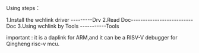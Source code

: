 
Using steps：

 1.Install the wchlink driver ---------Drv
 2.Read Doc--------------------------Doc
 3.Using wchlink by Tools -----------Tools


important : it is a daplink for ARM,and it can be a RISV-V debugger for Qingheng risc-v mcu.